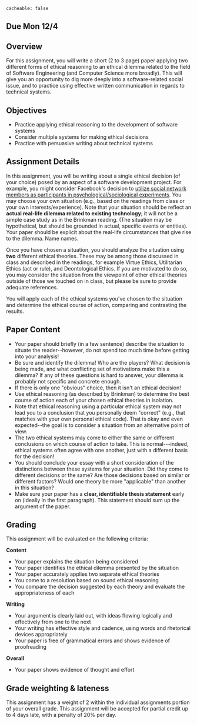 ```
cacheable: false
```
## **Due  Mon 12/4**

## Overview

For this assignment, you will write a short (2 to 3 page) paper applying two different forms of ethical reasoning to an ethical dilemma related to the field of Software Engineering (and Computer Science more broadly). This will give you an opportunity to dig more deeply into a software-related social issue, and to practice using effective written communication in regards to technical systems.

## Objectives

* Practice applying ethical reasoning to the development of software systems
* Consider multiple systems for making ethical decisions
* Practice with persuasive writing about technical systems

## Assignment Details

In this assignment, you will be writing about a single ethical decision (of your choice) posed by an aspect of a software development project. For example, you might consider Facebook's decision to [utilize social network members as participants in psychological/sociological experiments](http://www.wsj.com/articles/furor-erupts-over-facebook-experiment-on-users-1404085840). You may choose your own situation (e.g., based on the readings from class or your own interests/experience). Note that your situation should be reflect an **actual real-life dilemma related to existing technology**; it will not be a simple case study as in the Brinkman reading. (The situation may be hypothetical, but should be grounded in actual, specific events or entities). Your paper should be explicit about the real-life circumstances that give rise to the dilemma. Name names.

Once you have chosen a situation, you should analyze the situation using **two** different ethical theories. These may be among those discussed in class and described in the readings, for example Virtue Ethics, Utilitarian Ethics (act or rule), and Deontological Ethics. If you are motivated to do so, you may consider the situation from the viewpoint of other ethical theories outside of those we touched on in class, but please be sure to provide adequate references.

You will apply each of the ethical systems you've chosen to the situation and determine the ethical course of action, comparing and contrasting the results.

## Paper Content

* Your paper should briefly (in a few sentence) describe the situation to situate the reader--however, do not spend too much time before getting into your analysis!
* Be sure and identify the dilemma! Who are the players? What decision is being made, and what conflicting set of motivations make this a dilemma? If any of these questions is hard to answer, your dilemma is probably not specific and concrete enough.
* If there is only one "obvious" choice, then it isn't an ethical decision!
* Use ethical reasoning (as described by Brinkman) to determine the best course of action each of your chosen ethical theories in isolation.
* Note that ethical reasoning using a particular ethical system may not lead you to a conclusion that you personally deem "correct" (e.g., that matches with your own personal ethical code). That is okay and even expected--the goal is to consider a situation from an alternative point of view.
* The two ethical systems may come to either the same or different conclusions on which course of action to take. This is normal---indeed, ethical systems often agree with one another, just with a different basis for the decision!
* You should conclude your essay with a short consideration of the distinctions between these systems for your situation. Did they come to different decisions or the same? Are those decisions based on similar or different factors? Would one theory be more "applicable" than another in this situation?
* Make sure your paper has a **clear, identifiable thesis statement** early on (ideally in the first paragraph). This statement should sum up the argument of the paper.

## Grading

This assignment will be evaluated on the following criteria:

**Content**
* Your paper explains the situation being considered
* Your paper identifies the ethical dilemma presented by the situation
* Your paper accurately applies two separate ethical theories
* You come to a resolution based on sound ethical reasoning
* You compare the decision suggested by each theory and evaluate the appropriateness of each

**Writing**
* Your argument is clearly laid out, with ideas flowing logically and effectively from one to the next
* Your writing has effective style and cadence, using words and rhetorical devices appropriately
* Your paper is free of grammatical errors and shows evidence of proofreading

**Overall**
* Your paper shows evidence of thought and effort

## Grade weighting & lateness

This assignment has a weight of 2 within the individual assignments portion of your overall grade. This assignment will be accepted for partial credit up to 4 days late, with a penalty of 20% per day.
